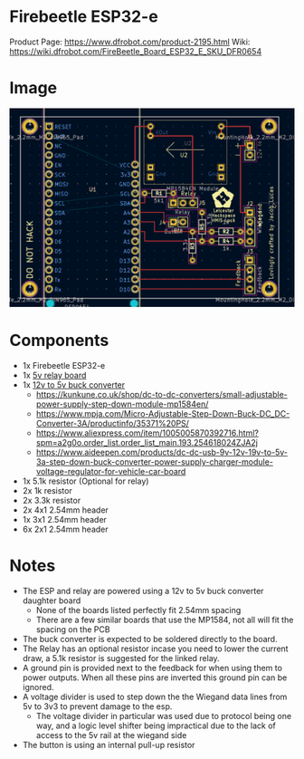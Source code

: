 # Firebeetle ESP32-e

Product Page: https://www.dfrobot.com/product-2195.html
Wiki: https://wiki.dfrobot.com/FireBeetle_Board_ESP32_E_SKU_DFR0654

# Image
![Board screenshot](./FireBeetle_ESP32-e.png)

# Components
- 1x Firebeetle ESP32-e
- 1x [5v relay board](https://www.switchelectronics.co.uk/products/5v-1-channel-low-level-trigger-relay-module-with-optocoupler)
- 1x [12v to 5v buck converter](https://www.aideepen.com/products/dc-dc-usb-9v-12v-19v-to-5v-3a-step-down-buck-converter-power-supply-charger-module-voltage-regulator-for-vehicle-car-board)
  - https://kunkune.co.uk/shop/dc-to-dc-converters/small-adjustable-power-supply-step-down-module-mp1584en/
  - https://www.mpja.com/Micro-Adjustable-Step-Down-Buck-DC_DC-Converter-3A/productinfo/35371%20PS/
  - https://www.aliexpress.com/item/1005005870392716.html?spm=a2g0o.order_list.order_list_main.193.254618024ZJA2j
  - https://www.aideepen.com/products/dc-dc-usb-9v-12v-19v-to-5v-3a-step-down-buck-converter-power-supply-charger-module-voltage-regulator-for-vehicle-car-board
- 1x 5.1k resistor (Optional for relay)
- 2x 1k resistor
- 2x 3.3k resistor
- 2x 4x1 2.54mm header
- 1x 3x1 2.54mm header
- 6x 2x1 2.54mm header

# Notes
- The ESP and relay are powered using a 12v to 5v buck converter daughter board
  - None of the boards listed perfectly fit 2.54mm spacing
  - There are a few similar boards that use the MP1584, not all will fit the spacing on the PCB
- The buck converter is expected to be soldered directly to the board.
- The Relay has an optional resistor incase you need to lower the current draw, a 5.1k resistor is suggested for the linked relay.
- A ground pin is provided next to the feedback for when using them to power outputs. When all these pins are inverted
  this ground pin can be ignored.
- A voltage divider is used to step down the the Wiegand data lines from 5v to 3v3 to prevent damage to the esp.
  - The voltage divider in particular was used due to protocol being one way, and a logic level shifter being impractical due to the lack of access to the 5v rail at the
    wiegand side
- The button is using an internal pull-up resistor
